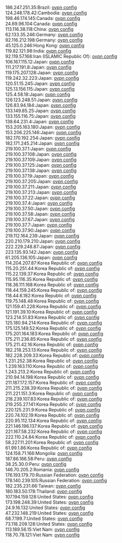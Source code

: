186.247.251.35:Brazil: [ovpn config](vpn/186_247_251_35.ovpn)  
124.248.178.42:Cambodia: [ovpn config](vpn/124_248_178_42.ovpn)  
198.46.174.145:Canada: [ovpn config](vpn/198_46_174_145.ovpn)  
24.69.96.104:Canada: [ovpn config](vpn/24_69_96_104.ovpn)  
113.116.38.118:China: [ovpn config](vpn/113_116_38_118.ovpn)  
62.133.35.246:Germany: [ovpn config](vpn/62_133_35_246.ovpn)  
92.116.212.198:Germany: [ovpn config](vpn/92_116_212_198.ovpn)  
45.125.0.246:Hong Kong: [ovpn config](vpn/45_125_0_246.ovpn)  
119.82.121.98:India: [ovpn config](vpn/119_82_121_98.ovpn)  
92.119.57.168:Iran (ISLAMIC Republic Of): [ovpn config](vpn/92_119_57_168.ovpn)  
106.167.115.12:Japan: [ovpn config](vpn/106_167_115_12.ovpn)  
111.217.191.8:Japan: [ovpn config](vpn/111_217_191_8.ovpn)  
119.175.207.128:Japan: [ovpn config](vpn/119_175_207_128.ovpn)  
119.242.32.223:Japan: [ovpn config](vpn/119_242_32_223.ovpn)  
120.51.15.245:Japan: [ovpn config](vpn/120_51_15_245.ovpn)  
125.13.156.115:Japan: [ovpn config](vpn/125_13_156_115.ovpn)  
125.4.58.18:Japan: [ovpn config](vpn/125_4_58_18.ovpn)  
126.123.248.51:Japan: [ovpn config](vpn/126_123_248_51.ovpn)  
126.83.94.184:Japan: [ovpn config](vpn/126_83_94_184.ovpn)  
133.149.85.25:Japan: [ovpn config](vpn/133_149_85_25.ovpn)  
133.155.116.75:Japan: [ovpn config](vpn/133_155_116_75.ovpn)  
138.64.231.4:Japan: [ovpn config](vpn/138_64_231_4.ovpn)  
153.205.163.180:Japan: [ovpn config](vpn/153_205_163_180.ovpn)  
153.206.225.146:Japan: [ovpn config](vpn/153_206_225_146.ovpn)  
182.170.192.254:Japan: [ovpn config](vpn/182_170_192_254.ovpn)  
182.171.245.214:Japan: [ovpn config](vpn/182_171_245_214.ovpn)  
219.100.37.1:Japan: [ovpn config](vpn/219_100_37_1.ovpn)  
219.100.37.108:Japan: [ovpn config](vpn/219_100_37_108.ovpn)  
219.100.37.109:Japan: [ovpn config](vpn/219_100_37_109.ovpn)  
219.100.37.125:Japan: [ovpn config](vpn/219_100_37_125.ovpn)  
219.100.37.138:Japan: [ovpn config](vpn/219_100_37_138.ovpn)  
219.100.37.19:Japan: [ovpn config](vpn/219_100_37_19.ovpn)  
219.100.37.205:Japan: [ovpn config](vpn/219_100_37_205.ovpn)  
219.100.37.211:Japan: [ovpn config](vpn/219_100_37_211.ovpn)  
219.100.37.213:Japan: [ovpn config](vpn/219_100_37_213.ovpn)  
219.100.37.22:Japan: [ovpn config](vpn/219_100_37_22.ovpn)  
219.100.37.4:Japan: [ovpn config](vpn/219_100_37_4.ovpn)  
219.100.37.50:Japan: [ovpn config](vpn/219_100_37_50.ovpn)  
219.100.37.58:Japan: [ovpn config](vpn/219_100_37_58.ovpn)  
219.100.37.67:Japan: [ovpn config](vpn/219_100_37_67.ovpn)  
219.100.37.7:Japan: [ovpn config](vpn/219_100_37_7.ovpn)  
219.100.37.90:Japan: [ovpn config](vpn/219_100_37_90.ovpn)  
219.112.164.239:Japan: [ovpn config](vpn/219_112_164_239.ovpn)  
220.210.179.210:Japan: [ovpn config](vpn/220_210_179_210.ovpn)  
222.229.248.87:Japan: [ovpn config](vpn/222_229_248_87.ovpn)  
223.135.93.142:Japan: [ovpn config](vpn/223_135_93_142.ovpn)  
61.205.136.105:Japan: [ovpn config](vpn/61_205_136_105.ovpn)  
114.204.207.87:Korea Republic of: [ovpn config](vpn/114_204_207_87.ovpn)  
115.20.251.44:Korea Republic of: [ovpn config](vpn/115_20_251_44.ovpn)  
115.22.139.37:Korea Republic of: [ovpn config](vpn/115_22_139_37.ovpn)  
115.95.116.35:Korea Republic of: [ovpn config](vpn/115_95_116_35.ovpn)  
118.36.111.168:Korea Republic of: [ovpn config](vpn/118_36_111_168.ovpn)  
118.44.159.245:Korea Republic of: [ovpn config](vpn/118_44_159_245.ovpn)  
118.44.6.182:Korea Republic of: [ovpn config](vpn/118_44_6_182.ovpn)  
119.75.148.48:Korea Republic of: [ovpn config](vpn/119_75_148_48.ovpn)  
121.159.41.228:Korea Republic of: [ovpn config](vpn/121_159_41_228.ovpn)  
121.191.39.10:Korea Republic of: [ovpn config](vpn/121_191_39_10.ovpn)  
123.214.51.83:Korea Republic of: [ovpn config](vpn/123_214_51_83.ovpn)  
125.180.94.214:Korea Republic of: [ovpn config](vpn/125_180_94_214.ovpn)  
175.125.149.52:Korea Republic of: [ovpn config](vpn/175_125_149_52.ovpn)  
175.201.164.183:Korea Republic of: [ovpn config](vpn/175_201_164_183.ovpn)  
175.211.236.85:Korea Republic of: [ovpn config](vpn/175_211_236_85.ovpn)  
175.211.42.16:Korea Republic of: [ovpn config](vpn/175_211_42_16.ovpn)  
182.218.253.13:Korea Republic of: [ovpn config](vpn/182_218_253_13.ovpn)  
182.228.209.33:Korea Republic of: [ovpn config](vpn/182_228_209_33.ovpn)  
1.231.252.38:Korea Republic of: [ovpn config](vpn/1_231_252_38.ovpn)  
1.239.163.110:Korea Republic of: [ovpn config](vpn/1_239_163_110.ovpn)  
1.243.213.2:Korea Republic of: [ovpn config](vpn/1_243_213_2.ovpn)  
210.94.14.198:Korea Republic of: [ovpn config](vpn/210_94_14_198.ovpn)  
211.187.172.157:Korea Republic of: [ovpn config](vpn/211_187_172_157.ovpn)  
211.215.238.39:Korea Republic of: [ovpn config](vpn/211_215_238_39.ovpn)  
211.221.151.3:Korea Republic of: [ovpn config](vpn/211_221_151_3.ovpn)  
218.239.107.83:Korea Republic of: [ovpn config](vpn/218_239_107_83.ovpn)  
219.255.27.141:Korea Republic of: [ovpn config](vpn/219_255_27_141.ovpn)  
220.125.231.9:Korea Republic of: [ovpn config](vpn/220_125_231_9.ovpn)  
220.74.102.19:Korea Republic of: [ovpn config](vpn/220_74_102_19.ovpn)  
220.95.112.134:Korea Republic of: [ovpn config](vpn/220_95_112_134.ovpn)  
221.146.196.137:Korea Republic of: [ovpn config](vpn/221_146_196_137.ovpn)  
221.167.58.232:Korea Republic of: [ovpn config](vpn/221_167_58_232.ovpn)  
222.110.24.84:Korea Republic of: [ovpn config](vpn/222_110_24_84.ovpn)  
58.227.11.201:Korea Republic of: [ovpn config](vpn/58_227_11_201.ovpn)  
61.99.1.86:Korea Republic of: [ovpn config](vpn/61_99_1_86.ovpn)  
124.158.71.166:Mongolia: [ovpn config](vpn/124_158_71_166.ovpn)  
187.86.166.58:Peru: [ovpn config](vpn/187_86_166_58.ovpn)  
38.25.30.0:Peru: [ovpn config](vpn/38_25_30_0.ovpn)  
146.70.205.2:Romania: [ovpn config](vpn/146_70_205_2.ovpn)  
176.193.179.70:Russian Federation: [ovpn config](vpn/176_193_179_70.ovpn)  
178.140.239.105:Russian Federation: [ovpn config](vpn/178_140_239_105.ovpn)  
182.235.231.66:Taiwan: [ovpn config](vpn/182_235_231_66.ovpn)  
180.183.50.178:Thailand: [ovpn config](vpn/180_183_50_178.ovpn)  
107.194.159.128:United States: [ovpn config](vpn/107_194_159_128.ovpn)  
173.198.248.39:United States: [ovpn config](vpn/173_198_248_39.ovpn)  
24.9.16.132:United States: [ovpn config](vpn/24_9_16_132.ovpn)  
47.232.148.219:United States: [ovpn config](vpn/47_232_148_219.ovpn)  
68.7.199.7:United States: [ovpn config](vpn/68_7_199_7.ovpn)  
73.118.209.128:United States: [ovpn config](vpn/73_118_209_128.ovpn)  
113.189.56.15:Viet Nam: [ovpn config](vpn/113_189_56_15.ovpn)  
118.70.78.121:Viet Nam: [ovpn config](vpn/118_70_78_121.ovpn)  
